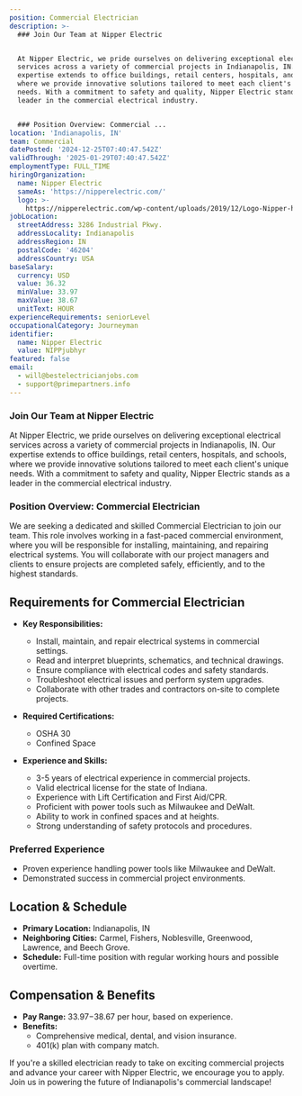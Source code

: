 ```yaml
---
position: Commercial Electrician
description: >-
  ### Join Our Team at Nipper Electric


  At Nipper Electric, we pride ourselves on delivering exceptional electrical
  services across a variety of commercial projects in Indianapolis, IN. Our
  expertise extends to office buildings, retail centers, hospitals, and schools,
  where we provide innovative solutions tailored to meet each client's unique
  needs. With a commitment to safety and quality, Nipper Electric stands as a
  leader in the commercial electrical industry.


  ### Position Overview: Commercial ...
location: 'Indianapolis, IN'
team: Commercial
datePosted: '2024-12-25T07:40:47.542Z'
validThrough: '2025-01-29T07:40:47.542Z'
employmentType: FULL_TIME
hiringOrganization:
  name: Nipper Electric
  sameAs: 'https://nipperelectric.com/'
  logo: >-
    https://nipperelectric.com/wp-content/uploads/2019/12/Logo-Nipper-horizontal-primary.png
jobLocation:
  streetAddress: 3286 Industrial Pkwy.
  addressLocality: Indianapolis
  addressRegion: IN
  postalCode: '46204'
  addressCountry: USA
baseSalary:
  currency: USD
  value: 36.32
  minValue: 33.97
  maxValue: 38.67
  unitText: HOUR
experienceRequirements: seniorLevel
occupationalCategory: Journeyman
identifier:
  name: Nipper Electric
  value: NIPPjubhyr
featured: false
email:
  - will@bestelectricianjobs.com
  - support@primepartners.info
---
```




### Join Our Team at Nipper Electric

At Nipper Electric, we pride ourselves on delivering exceptional electrical services across a variety of commercial projects in Indianapolis, IN. Our expertise extends to office buildings, retail centers, hospitals, and schools, where we provide innovative solutions tailored to meet each client's unique needs. With a commitment to safety and quality, Nipper Electric stands as a leader in the commercial electrical industry.

### Position Overview: Commercial Electrician

We are seeking a dedicated and skilled Commercial Electrician to join our team. This role involves working in a fast-paced commercial environment, where you will be responsible for installing, maintaining, and repairing electrical systems. You will collaborate with our project managers and clients to ensure projects are completed safely, efficiently, and to the highest standards.

## Requirements for Commercial Electrician

- **Key Responsibilities:**
  - Install, maintain, and repair electrical systems in commercial settings.
  - Read and interpret blueprints, schematics, and technical drawings.
  - Ensure compliance with electrical codes and safety standards.
  - Troubleshoot electrical issues and perform system upgrades.
  - Collaborate with other trades and contractors on-site to complete projects.

- **Required Certifications:**
  - OSHA 30
  - Confined Space

- **Experience and Skills:**
  - 3-5 years of electrical experience in commercial projects.
  - Valid electrical license for the state of Indiana.
  - Experience with Lift Certification and First Aid/CPR.
  - Proficient with power tools such as Milwaukee and DeWalt.
  - Ability to work in confined spaces and at heights.
  - Strong understanding of safety protocols and procedures.

### Preferred Experience

- Proven experience handling power tools like Milwaukee and DeWalt.
- Demonstrated success in commercial project environments.

## Location & Schedule

- **Primary Location:** Indianapolis, IN
- **Neighboring Cities:** Carmel, Fishers, Noblesville, Greenwood, Lawrence, and Beech Grove.
- **Schedule:** Full-time position with regular working hours and possible overtime.

## Compensation & Benefits

- **Pay Range:** $33.97-$38.67 per hour, based on experience.
- **Benefits:**
  - Comprehensive medical, dental, and vision insurance.
  - 401(k) plan with company match.

If you're a skilled electrician ready to take on exciting commercial projects and advance your career with Nipper Electric, we encourage you to apply. Join us in powering the future of Indianapolis's commercial landscape!
